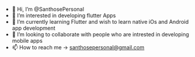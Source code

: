 - 👋 Hi, I’m @SanthosePersonal
- 👀 I’m interested in developing flutter Apps
- 🌱 I’m currently learning Flutter and wish to learn native iOs and Android app development
- 💞️ I’m looking to collaborate with people who are intrested in developing mobile apps
- 📫 How to reach me -> santhosepersonal@gmail.com

<!---
SanthosePersonal/SanthosePersonal is a ✨ special ✨ repository because its `README.md` (this file) appears on your GitHub profile.
You can click the Preview link to take a look at your changes.
--->
